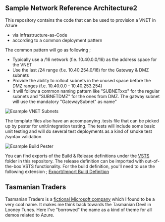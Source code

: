 ## Sample Network Reference Architecture2
This repository contains the code that can be used to provision a VNET in Azure
* via Infrastructure-as-Code
* according to a common deployment pattern

The common pattern will go as following ;
* Typically use a /16 network (f.e. 10.40.0.0/16) as the address space for the VNET
* Use the last /24 range (f.e. 10.40.254.0/16) for the Gateway & DMZ subnets
* Provide the ability to rollout subnets in the unused space before the DMZ ranges (f.e. 10.40.0.0 - 10.40.253.254)
* It will follow a common naming pattern like "SUBNETxxx" for the regular subnets and "SUBNETDMZ" for the ones from DMZ. The gatway subnet will use the mandatory "GatewaySubnet" as name"

![Example VNET Subnets](/Screenshots/Example-VNET-subnets.png)

The template files also have an accompanying .tests file that can be picked up by pester for unit/integration testing. The tests will include some basic unit testing and will do several test deployments as a kind of smoke test /syntax validation.

![Example Build Pester](/Screenshots/Example-Build-pester.png)

You can find exports of the Build & Release definitions under the [VSTS](/VSTS) folder in this repository. The release definition can be imported with out-of-the-box VSTS functionality. For the build definition, you'll need to use the following extension ; [Export/Import Build Definition](https://marketplace.visualstudio.com/items?itemName=onlyutkarsh.ExportImportBuildDefinition)

## Tasmanian Traders
Tasmanian Traders is a [fictional Microsoft company](https://en.wikipedia.org/wiki/List_of_fictional_Microsoft_companies) which I found to be a very cool name. It makes me think back towards the Tasmanian Devil in Looney Tunes. Here I've "borrowed" the name as a kind of theme for all demos related to Azure.
